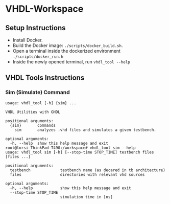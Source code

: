 # VHDL-Workspace

## Setup Instructions
- Install Docker.
- Build the Docker image: `./scripts/docker_build.sh`.
- Open a terminal inside the dockerized environment `./scripts/docker_run.h`
- Inside the newly opened terminal, run `vhdl_tool --help`

## VHDL Tools Instructions
### Sim (Simulate) Command
```
usage: vhdl_tool [-h] {sim} ...

VHDL Utilities with GHDL

positional arguments:
  {sim}       commands
    sim       analyzes .vhd files and simulates a given testbench.

optional arguments:
  -h, --help  show this help message and exit
root@lorsi-ThinkPad-T490:/workspace# vhdl_tool sim --help
usage: vhdl_tool sim [-h] [--stop-time STOP_TIME] testbench files [files ...]

positional arguments:
  testbench             testbench name (as decared in tb architecture)
  files                 directories with relevant vhd sources

optional arguments:
  -h, --help            show this help message and exit
  --stop-time STOP_TIME
                        simulation time in [ns]
```
